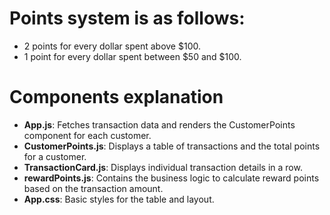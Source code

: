 # Points system is as follows:

- 2 points for every dollar spent above $100.
- 1 point for every dollar spent between $50 and $100.

# Components explanation
* **App.js**: Fetches transaction data and renders the CustomerPoints component for each customer.
* **CustomerPoints.js**: Displays a table of transactions and the total points for a customer.
* **TransactionCard.js**: Displays individual transaction details in a row.
* **rewardPoints.js**: Contains the business logic to calculate reward points based on the transaction amount.
* **App.css**: Basic styles for the table and layout.
